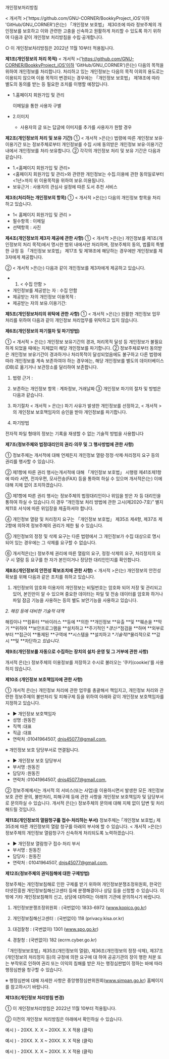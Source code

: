 개인정보처리방침
</p>
<body>
< 개서적 >('https://github.com/GNU-CORNER/BookkyProject_iOS'이하 'GitHub/GNU_CORNER')은(는) 「개인정보 보호법」 제30조에 따라 정보주체의 개인정보를 보호하고 이와 관련한 고충을 신속하고 원활하게 처리할 수 있도록 하기 위하여 다음과 같이 개인정보 처리방침을 수립·공개합니다.

○ 이 개인정보처리방침은 2022년 11월 10부터 적용됩니다.

**제1조(개인정보의 처리 목적)**
< 개서적 >('https://github.com/GNU-CORNER/BookkyProject_iOS'이하 'GitHub/GNU_CORNER')은(는) 다음의 목적을 위하여 개인정보를 처리합니다. 처리하고 있는 개인정보는 다음의 목적 이외의 용도로는 이용되지 않으며 이용 목적이 변경되는 경우에는 「개인정보 보호법」 제18조에 따라 별도의 동의를 받는 등 필요한 조치를 이행할 예정입니다.

- 1.홈페이지 회원가입 및 관리
    
    이메일을 통한 사용자 구별
    
- 2.이미지
    - 사용자의 글 또는 답글에 이미지를 추가를 사용자가 원할 경우
    

**제2조(개인정보의 처리 및 보유 기간)**
① < 개서적 >은(는) 법령에 따른 개인정보 보유·이용기간 또는 정보주체로부터 개인정보를 수집 시에 동의받은 개인정보 보유·이용기간 내에서 개인정보를 처리·보유합니다.
② 각각의 개인정보 처리 및 보유 기간은 다음과 같습니다.

- 1.<홈페이지 회원가입 및 관리>
- <홈페이지 회원가입 및 관리>와 관련한 개인정보는 수집.이용에 관한 동의일로부터<1년>까지 위 이용목적을 위하여 보유.이용됩니다.
- 보유근거 : 사용자의 관심사 설정에 따른 도서 추천 서비스

**제3조(처리하는 개인정보의 항목)** 
① < 개서적 >은(는) 다음의 개인정보 항목을 처리하고 있습니다.

- 1< 홈페이지 회원가입 및 관리 >
- 필수항목 : 이메일
- 선택항목 : 사진

**제4조(개인정보의 제3자 제공에 관한 사항)**
① < 개서적 >은(는) 개인정보를 제1조(개인정보의 처리 목적)에서 명시한 범위 내에서만 처리하며, 정보주체의 동의, 법률의 특별한 규정 등 「개인정보 보호법」 제17조 및 제18조에 해당하는 경우에만 개인정보를 제3자에게 제공합니다.

② < 개서적 >은(는) 다음과 같이 개인정보를 제3자에게 제공하고 있습니다.

- 1. < 수집 안함 >
- 개인정보를 제공받는 자 : 수집 안함
- 제공받는 자의 개인정보 이용목적 :
- 제공받는 자의 보유.이용기간:

**제5조(개인정보처리의 위탁에 관한 사항)**
① < 개서적 >은(는) 원활한 개인정보 업무처리를 위하여 다음과 같이 개인정보 처리업무를 위탁하고 있지 않습니다.

**제6조(개인정보의 파기절차 및 파기방법)**

① < 개서적 > 은(는) 개인정보 보유기간의 경과, 처리목적 달성 등 개인정보가 불필요하게 되었을 때에는 지체없이 해당 개인정보를 파기합니다.
② 정보주체로부터 동의받은 개인정보 보유기간이 경과하거나 처리목적이 달성되었음에도 불구하고 다른 법령에 따라 개인정보를 계속 보존하여야 하는 경우에는, 해당 개인정보를 별도의 데이터베이스(DB)로 옮기거나 보관장소를 달리하여 보존합니다.
1. 법령 근거 :
2. 보존하는 개인정보 항목 : 계좌정보, 거래날짜
③ 개인정보 파기의 절차 및 방법은 다음과 같습니다.
1. 파기절차
< 개서적 > 은(는) 파기 사유가 발생한 개인정보를 선정하고, < 개서적 > 의 개인정보 보호책임자의 승인을 받아 개인정보를 파기합니다.

2. 파기방법

전자적 파일 형태의 정보는 기록을 재생할 수 없는 기술적 방법을 사용합니다

**제7조(정보주체와 법정대리인의 권리·의무 및 그 행사방법에 관한 사항)**

① 정보주체는 개서적에 대해 언제든지 개인정보 열람·정정·삭제·처리정지 요구 등의 권리를 행사할 수 있습니다.

② 제1항에 따른 권리 행사는개서적에 대해 「개인정보 보호법」 시행령 제41조제1항에 따라 서면, 전자우편, 모사전송(FAX) 등을 통하여 하실 수 있으며 개서적은(는) 이에 대해 지체 없이 조치하겠습니다.

③ 제1항에 따른 권리 행사는 정보주체의 법정대리인이나 위임을 받은 자 등 대리인을 통하여 하실 수 있습니다.이 경우 “개인정보 처리 방법에 관한 고시(제2020-7호)” 별지 제11호 서식에 따른 위임장을 제출하셔야 합니다.

④ 개인정보 열람 및 처리정지 요구는 「개인정보 보호법」 제35조 제4항, 제37조 제2항에 의하여 정보주체의 권리가 제한 될 수 있습니다.

⑤ 개인정보의 정정 및 삭제 요구는 다른 법령에서 그 개인정보가 수집 대상으로 명시되어 있는 경우에는 그 삭제를 요구할 수 없습니다.

⑥ 개서적은(는) 정보주체 권리에 따른 열람의 요구, 정정·삭제의 요구, 처리정지의 요구 시 열람 등 요구를 한 자가 본인이거나 정당한 대리인인지를 확인합니다.

**제8조(개인정보의 안전성 확보조치에 관한 사항)**
< 개서적 >은(는) 개인정보의 안전성 확보를 위해 다음과 같은 조치를 취하고 있습니다.

1. 개인정보의 암호화
이용자의 개인정보는 비밀번호는 암호화 되어 저장 및 관리되고 있어, 본인만이 알 수 있으며 중요한 데이터는 파일 및 전송 데이터를 암호화 하거나 파일 잠금 기능을 사용하는 등의 별도 보안기능을 사용하고 있습니다.

*2. 해킹 등에 대비한 기술적 대책*

해킹이나 **컴퓨터 **바이러스 **등에 **의한 **개인정보 **유출 **및 **훼손을 **막기 **위하여 **보안프로그램을 **설치하고 **주기적인 **갱신*·*점검을 **하며 **외부로부터 **접근이 **통제된 **구역에 **시스템을 **설치하고 **기술적*/*물리적으로 **감시 **및 **차단하고 **있습니다*.*

**제9조(개인정보를 자동으로 수집하는 장치의 설치·운영 및 그 거부에 관한 사항)**

개서적 은(는) 정보주체의 이용정보를 저장하고 수시로 불러오는 ‘쿠키(cookie)’를 사용하지 않습니다.

**제10조 (개인정보 보호책임자에 관한 사항)**

① 개서적 은(는) 개인정보 처리에 관한 업무를 총괄해서 책임지고, 개인정보 처리와 관련한 정보주체의 불만처리 및 피해구제 등을 위하여 아래와 같이 개인정보 보호책임자를 지정하고 있습니다.

- ▶ 개인정보 보호책임자
- 성명 :원동진
- 직책 :대표
- 직급 :대표
- 연락처 :01041964507, dnjs45077@gmail.com,

※ 개인정보 보호 담당부서로 연결됩니다.

- ▶ 개인정보 보호 담당부서
- 부서명 :원동진
- 담당자 :원동진
- 연락처 :01041964507, dnjs45077@gmail.com,

② 정보주체께서는 개서적 의 서비스(또는 사업)을 이용하시면서 발생한 모든 개인정보 보호 관련 문의, 불만처리, 피해구제 등에 관한 사항을 개인정보 보호책임자 및 담당부서로 문의하실 수 있습니다. 개서적 은(는) 정보주체의 문의에 대해 지체 없이 답변 및 처리해드릴 것입니다.

**제11조(개인정보의 열람청구를 접수·처리하는 부서)**
정보주체는 ｢개인정보 보호법｣ 제35조에 따른 개인정보의 열람 청구를 아래의 부서에 할 수 있습니다.
< 개서적 >은(는) 정보주체의 개인정보 열람청구가 신속하게 처리되도록 노력하겠습니다.

- ▶ 개인정보 열람청구 접수·처리 부서
- 부서명 : 원동진
- 담당자 : 원동진
- 연락처 : 01041964507, dnjs45077@gmail.com,

**제12조(정보주체의 권익침해에 대한 구제방법)**

정보주체는 개인정보침해로 인한 구제를 받기 위하여 개인정보분쟁조정위원회, 한국인터넷진흥원 개인정보침해신고센터 등에 분쟁해결이나 상담 등을 신청할 수 있습니다. 이 밖에 기타 개인정보침해의 신고, 상담에 대하여는 아래의 기관에 문의하시기 바랍니다.

1. 개인정보분쟁조정위원회 : (국번없이) 1833-6972 (www.kopico.go.kr)

2. 개인정보침해신고센터 : (국번없이) 118 (privacy.kisa.or.kr)

3. 대검찰청 : (국번없이) 1301 (www.spo.go.kr)

4. 경찰청 : (국번없이) 182 (ecrm.cyber.go.kr)

「개인정보보호법」제35조(개인정보의 열람), 제36조(개인정보의 정정·삭제), 제37조(개인정보의 처리정지 등)의 규정에 의한 요구에 대 하여 공공기관의 장이 행한 처분 또는 부작위로 인하여 권리 또는 이익의 침해를 받은 자는 행정심판법이 정하는 바에 따라 행정심판을 청구할 수 있습니다.

※ 행정심판에 대해 자세한 사항은 중앙행정심판위원회(www.simpan.go.kr) 홈페이지를 참고하시기 바랍니다.

**제13조(개인정보 처리방침 변경)**

① 이 개인정보처리방침은 2022년 11월 10부터 적용됩니다.

② 이전의 개인정보 처리방침은 아래에서 확인하실 수 있습니다.

예시 ) - 20XX. X. X ~ 20XX. X. X 적용 (클릭)

예시 ) - 20XX. X. X ~ 20XX. X. X 적용 (클릭)

예시 ) - 20XX. X. X ~ 20XX. X. X 적용 (클릭)
</body>

